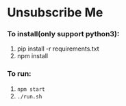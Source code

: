 # Unsubscribe Me

### To install(only support python3):

1. pip install -r requirements.txt
2. npm install

### To run:

1. `npm start`
2. `./run.sh`
